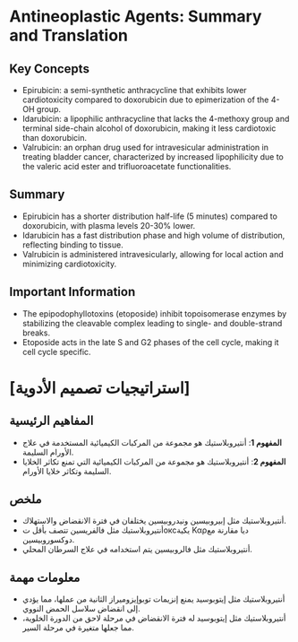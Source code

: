 # Antineoplastic Agents: Summary and Translation

## Key Concepts

* Epirubicin: a semi-synthetic anthracycline that exhibits lower cardiotoxicity compared to doxorubicin due to epimerization of the 4-OH group.
* Idarubicin: a lipophilic anthracycline that lacks the 4-methoxy group and terminal side-chain alcohol of doxorubicin, making it less cardiotoxic than doxorubicin.
* Valrubicin: an orphan drug used for intravesicular administration in treating bladder cancer, characterized by increased lipophilicity due to the valeric acid ester and trifluoroacetate functionalities.

## Summary

* Epirubicin has a shorter distribution half-life (5 minutes) compared to doxorubicin, with plasma levels 20-30% lower.
* Idarubicin has a fast distribution phase and high volume of distribution, reflecting binding to tissue.
* Valrubicin is administered intravesicularly, allowing for local action and minimizing cardiotoxicity.

## Important Information

* The epipodophyllotoxins (etoposide) inhibit topoisomerase enzymes by stabilizing the cleavable complex leading to single- and double-strand breaks.
* Etoposide acts in the late S and G2 phases of the cell cycle, making it cell cycle specific.

# [استراتيجيات تصميم الأدوية]
## المفاهيم الرئيسية

* **المفهوم 1**: أنتيروبلاستيك هو مجموعة من المركبات الكيميائية المستخدمة في علاج الأورام السليمة.
* **المفهوم 2**: أنتيروبلاستيك هو مجموعة من المركبات الكيميائية التي تمنع تكاثر الخلايا السليمة وتكاثر خلايا الأورام.

## ملخص

* أنتيروبلاستيك مثل إبيروبيسين ونيدروبيسين يختلفان في فترة الانقضاض والاستهلاك.
* أنتيروبلاستيك مثل فالفريسين تتصف بأقل تоксيكية Καρديا مقارنة مع دوكسوروبيسين.
* أنتيروبلاستيك مثل فالروبيسين يتم استخدامه في علاج السرطان المحلي.

## معلومات مهمة

* أنتيروبلاستيك مثل إيتوبوسيد يمنع إنزيمات توبوإيزوميراز الثانية من عملها، مما يؤدي إلى انقضاض سلاسل الحمض النووي.
* أنتيروبلاستيك مثل إيتوبوسيد له فترة الانقضاض في مرحلة لاحق من الدورة الخلوية، مما جعلها متغيرة في مرحلة السير.